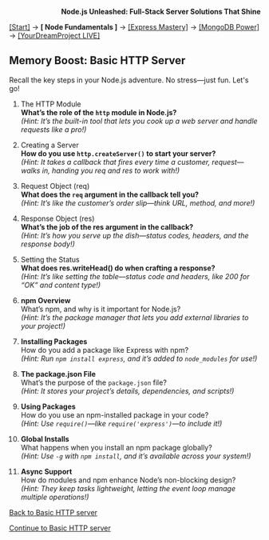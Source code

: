 **<p align="right">Node.js Unleashed: Full-Stack Server Solutions That Shine</p>**

[[Start]](../Introduction.md) → **[ Node Fundamentals ]** → [[Express Mastery]](#express) → [[MongoDB Power]](#mongodb) → [[YourDreamProject LIVE]](#project)

## Memory Boost: Basic HTTP Server

Recall the key steps in your Node.js adventure. No stress—just fun. Let's go!

1. The HTTP Module<br />
   **What’s the role of the `http` module in Node.js?**<br />
   *(Hint: It’s the built-in tool that lets you cook up a web server and handle requests like a pro!)*
   
2. Creating a Server<br />
   **How do you use `http.createServer()` to start your server?**<br />
   *(Hint: It takes a callback that fires every time a customer, request—walks in, handing you req and res to work with!)*
   
3. Request Object (req)<br />
   **What does the `req` argument in the callback tell you?**<br />
   *(Hint: It’s like the customer’s order slip—think URL, method, and more!)*
   
4. Response Object (res)<br />
   **What’s the job of the res argument in the callback?**<br />
   *(Hint: It’s how you serve up the dish—status codes, headers, and the response body!)*
   
5. Setting the Status<br />
   **What does res.writeHead() do when crafting a response?**<br />
   *(Hint: It’s like setting the table—status code and headers, like 200 for “OK” and content type!)*
   
6. **npm Overview**<br />
   What’s npm, and why is it important for Node.js?<br />
   *(Hint: It’s the package manager that lets you add external libraries to your project!)*

7. **Installing Packages**<br />
   How do you add a package like Express with npm?<br />
   *(Hint: Run `npm install express`, and it’s added to `node_modules` for use!)*

8. **The package.json File**<br />
   What’s the purpose of the `package.json` file?<br />
   *(Hint: It stores your project’s details, dependencies, and scripts!)*

9. **Using Packages**<br />
   How do you use an npm-installed package in your code?<br />
   *(Hint: Use `require()`—like `require('express')`—to include it!)*

10. **Global Installs**<br />
   What happens when you install an npm package globally?<br />
   *(Hint: Use `-g` with `npm install`, and it’s available across your system!)*

11. **Async Support**<br />
   How do modules and npm enhance Node’s non-blocking design?<br />
   *(Hint: They keep tasks lightweight, letting the event loop manage multiple operations!)*
    
[Back to Basic HTTP server](1-4.md)

[Continue to Basic HTTP server](1-4.md)


